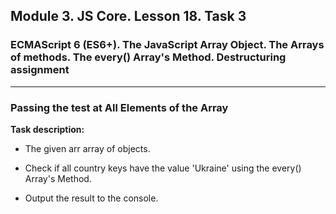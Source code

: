 ## Module 3. JS Core. Lesson 18. Task 3

### ECMAScript 6 (ES6+). The JavaScript Array Object. The Arrays of methods. The every() Array's Method. Destructuring assignment
***

### Passing the test at All Elements of the Array

**Task description:**

- The given arr array of objects.

- Check if all country keys have the value 'Ukraine' using the every() Array's Method.

- Output the result to the console.
